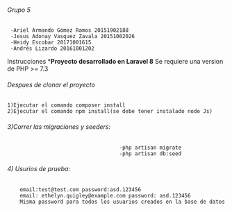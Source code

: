 ###### Grupo 5
     -Ariel Armando Gómez Ramos 20151902188
     -Jesus Adonay Vasquez Zavala 20151002026
     -Heidy Escobar 20171001615
     -Andrés Lizardo 20161001202

Instrucciones
***Proyecto desarrollado en Laravel 8**
Se requiere una version de PHP >= 7.3
###### Despues de clonar el proyecto
    1)Ejecutar el comando composer install
    2)Ejecutar el comando npm install(se debe tener instalado node Js)
  ######  3)Correr las migraciones y seeders: 
                                        -php artisan migrate
                                        -php artisan db:seed
  ######  4) Usurios de prueba: 
        email:test@test.com password:asd.123456
        email: ethelyn.quigley@example.com password: asd.123456
        Misma password para todos los usuarios creados en la base de datos
